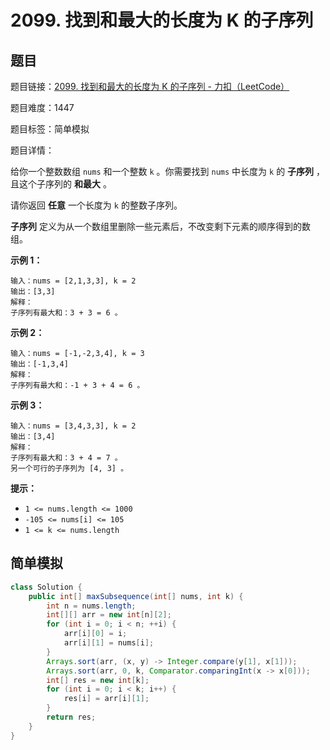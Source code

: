 # 2099. 找到和最大的长度为 K 的子序列

## 题目

题目链接：[2099. 找到和最大的长度为 K 的子序列 - 力扣（LeetCode）](https://leetcode.cn/problems/find-subsequence-of-length-k-with-the-largest-sum/description/)

题目难度：1447

题目标签：简单模拟

题目详情：

给你一个整数数组 `nums` 和一个整数 `k` 。你需要找到 `nums` 中长度为 `k` 的 **子序列** ，且这个子序列的 **和最大** 。

请你返回 **任意** 一个长度为 `k` 的整数子序列。

**子序列** 定义为从一个数组里删除一些元素后，不改变剩下元素的顺序得到的数组。

**示例 1：**

```
输入：nums = [2,1,3,3], k = 2
输出：[3,3]
解释：
子序列有最大和：3 + 3 = 6 。
```

**示例 2：**

```
输入：nums = [-1,-2,3,4], k = 3
输出：[-1,3,4]
解释：
子序列有最大和：-1 + 3 + 4 = 6 。
```

**示例 3：**

```
输入：nums = [3,4,3,3], k = 2
输出：[3,4]
解释：
子序列有最大和：3 + 4 = 7 。
另一个可行的子序列为 [4, 3] 。
```

**提示：**

- `1 <= nums.length <= 1000`
- `-105 <= nums[i] <= 105`
- `1 <= k <= nums.length`



## 简单模拟

``` java
class Solution {
    public int[] maxSubsequence(int[] nums, int k) {
        int n = nums.length;
        int[][] arr = new int[n][2];
        for (int i = 0; i < n; ++i) {
            arr[i][0] = i;
            arr[i][1] = nums[i];
        }
        Arrays.sort(arr, (x, y) -> Integer.compare(y[1], x[1]));
        Arrays.sort(arr, 0, k, Comparator.comparingInt(x -> x[0]));
        int[] res = new int[k];
        for (int i = 0; i < k; i++) {
            res[i] = arr[i][1];
        }
        return res;
    }
}
```